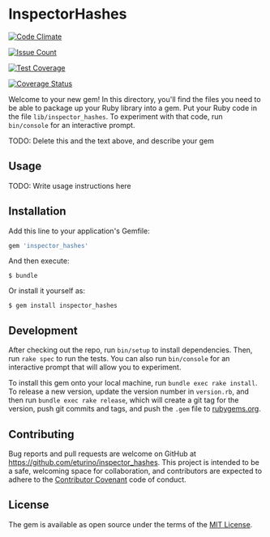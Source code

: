 # InspectorHashes

[![Code Climate](https://codeclimate.com/github/eturino/inspector_hashes/badges/gpa.svg)](https://codeclimate.com/github/eturino/inspector_hashes)

[![Issue Count](https://codeclimate.com/github/eturino/inspector_hashes/badges/issue_count.svg)](https://codeclimate.com/github/eturino/inspector_hashes)

[![Test Coverage](https://codeclimate.com/github/eturino/inspector_hashes/badges/coverage.svg)](https://codeclimate.com/github/eturino/inspector_hashes/coverage)

[![Coverage Status](https://coveralls.io/repos/github/eturino/inspector_hashes/badge.svg?branch=master)](https://coveralls.io/github/eturino/inspector_hashes?branch=master)

Welcome to your new gem! In this directory, you'll find the files you need to be able to package up your Ruby library into a gem. Put your Ruby code in the file `lib/inspector_hashes`. To experiment with that code, run `bin/console` for an interactive prompt.

TODO: Delete this and the text above, and describe your gem

## Usage

TODO: Write usage instructions here

## Installation

Add this line to your application's Gemfile:

```ruby
gem 'inspector_hashes'
```

And then execute:

    $ bundle

Or install it yourself as:

    $ gem install inspector_hashes

## Development

After checking out the repo, run `bin/setup` to install dependencies. Then, run `rake spec` to run the tests. You can also run `bin/console` for an interactive prompt that will allow you to experiment.

To install this gem onto your local machine, run `bundle exec rake install`. To release a new version, update the version number in `version.rb`, and then run `bundle exec rake release`, which will create a git tag for the version, push git commits and tags, and push the `.gem` file to [rubygems.org](https://rubygems.org).

## Contributing

Bug reports and pull requests are welcome on GitHub at https://github.com/eturino/inspector_hashes. This project is intended to be a safe, welcoming space for collaboration, and contributors are expected to adhere to the [Contributor Covenant](http://contributor-covenant.org) code of conduct.


## License

The gem is available as open source under the terms of the [MIT License](http://opensource.org/licenses/MIT).

